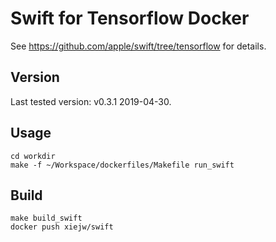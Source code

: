 # Swift for Tensorflow Docker

See https://github.com/apple/swift/tree/tensorflow for details.

## Version

Last tested version: v0.3.1 2019-04-30.

## Usage

    cd workdir
    make -f ~/Workspace/dockerfiles/Makefile run_swift

## Build

    make build_swift
    docker push xiejw/swift

